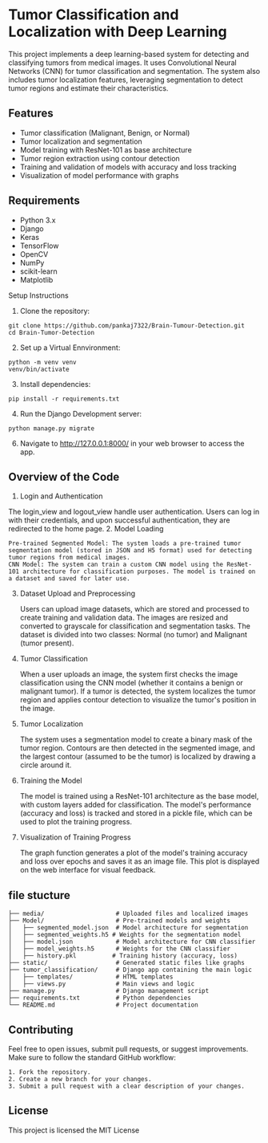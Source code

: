 # Tumor Classification and Localization with Deep Learning

This project implements a deep learning-based system for detecting and classifying tumors from medical images. It uses Convolutional Neural Networks (CNN) for tumor classification and segmentation. The system also includes tumor localization features, leveraging segmentation to detect tumor regions and estimate their characteristics.

## Features

- Tumor classification (Malignant, Benign, or Normal)
- Tumor localization and segmentation
- Model training with ResNet-101 as base architecture
- Tumor region extraction using contour detection
- Training and validation of models with accuracy and loss tracking
- Visualization of model performance with graphs

## Requirements

- Python 3.x
- Django
- Keras
- TensorFlow
- OpenCV
- NumPy
- scikit-learn
- Matplotlib


Setup Instructions
1. Clone the repository:
```
git clone https://github.com/pankaj7322/Brain-Tumour-Detection.git
cd Brain-Tumor-Detection
```
2. Set up a Virtual Ennvironment:
```
python -m venv venv
venv/bin/activate
```
3. Install dependencies:
```
pip install -r requirements.txt
```
4. Run the Django Development server: 
```
python manage.py migrate
```
6. Navigate to http://127.0.0.1:8000/ in your web browser to access the app.

## Overview of the Code

1. Login and Authentication

The login_view and logout_view handle user authentication. Users can log in with their credentials, and upon successful authentication, they are redirected to the home page.
2. Model Loading

    Pre-trained Segmented Model: The system loads a pre-trained tumor segmentation model (stored in JSON and H5 format) used for detecting tumor regions from medical images.
    CNN Model: The system can train a custom CNN model using the ResNet-101 architecture for classification purposes. The model is trained on a dataset and saved for later use.

3. Dataset Upload and Preprocessing

    Users can upload image datasets, which are stored and processed to create training and validation data. The images are resized and converted to grayscale for classification and segmentation tasks.
    The dataset is divided into two classes: Normal (no tumor) and Malignant (tumor present).

4. Tumor Classification

    When a user uploads an image, the system first checks the image classification using the CNN model (whether it contains a benign or malignant tumor).
    If a tumor is detected, the system localizes the tumor region and applies contour detection to visualize the tumor's position in the image.

5. Tumor Localization

    The system uses a segmentation model to create a binary mask of the tumor region.
    Contours are then detected in the segmented image, and the largest contour (assumed to be the tumor) is localized by drawing a circle around it.

6. Training the Model

    The model is trained using a ResNet-101 architecture as the base model, with custom layers added for classification.
    The model's performance (accuracy and loss) is tracked and stored in a pickle file, which can be used to plot the training progress.

7. Visualization of Training Progress

    The graph function generates a plot of the model's training accuracy and loss over epochs and saves it as an image file.
    This plot is displayed on the web interface for visual feedback.
    
    
## file stucture

```
├── media/                    # Uploaded files and localized images
├── Model/                    # Pre-trained models and weights
│   ├── segmented_model.json  # Model architecture for segmentation
│   ├── segmented_weights.h5 # Weights for the segmentation model
│   ├── model.json            # Model architecture for CNN classifier
│   ├── model_weights.h5      # Weights for the CNN classifier
│   ├── history.pkl          # Training history (accuracy, loss)
├── static/                   # Generated static files like graphs
├── tumor_classification/     # Django app containing the main logic
│   ├── templates/            # HTML templates
│   ├── views.py              # Main views and logic
├── manage.py                 # Django management script
├── requirements.txt          # Python dependencies
└── README.md                 # Project documentation
```
## Contributing

Feel free to open issues, submit pull requests, or suggest improvements. Make sure to follow the standard GitHub workflow:

    1. Fork the repository.
    2. Create a new branch for your changes.
    3. Submit a pull request with a clear description of your changes.

## License

This project is licensed the MIT License

